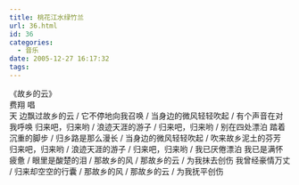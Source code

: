 ```yaml
---
title: 桃花江水绿竹兰
url: 36.html
id: 36
categories:
  - 音乐
date: 2005-12-27 16:17:32
tags:
---
```


《故乡的云》  
费翔 唱  
天 边飘过故乡的云 / 它不停地向我召唤 / 当身边的微风轻轻吹起 / 有个声音在对我呼唤 归来吧，归来哟 / 浪迹天涯的游子 / 归来吧，归来哟 / 别在四处漂泊 踏着沉重的脚步 / 归乡路是那么漫长 / 当身边的微风轻轻吹起 / 吹来故乡泥土的芬芳 归来吧，归来哟 / 浪迹天涯的游子 / 归来吧，归来哟 / 我已厌倦漂泊 我已是满怀疲惫 / 眼里是酸楚的泪 / 那故乡的风 / 那故乡的云 / 为我抹去创伤 我曾经豪情万丈 / 归来却空空的行囊 / 那故乡的风 / 那故乡的云 / 为我抚平创伤
